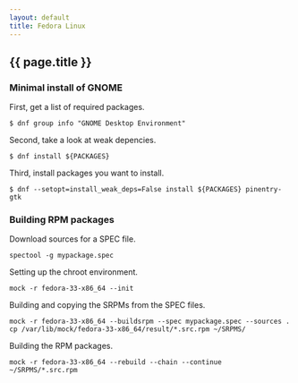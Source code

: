 ```yaml
---
layout: default
title: Fedora Linux
---
```


## {{ page.title }}

### Minimal install of GNOME

First, get a list of required packages.

    $ dnf group info "GNOME Desktop Environment"

Second, take a look at weak depencies.

    $ dnf install ${PACKAGES}

Third, install packages you want to install.

    $ dnf --setopt=install_weak_deps=False install ${PACKAGES} pinentry-gtk

### Building RPM packages

Download sources for a SPEC file.

    spectool -g mypackage.spec

Setting up the chroot environment.

    mock -r fedora-33-x86_64 --init

Building and copying the SRPMs from the SPEC files.

    mock -r fedora-33-x86_64 --buildsrpm --spec mypackage.spec --sources .
    cp /var/lib/mock/fedora-33-x86_64/result/*.src.rpm ~/SRPMS/

Building the RPM packages.

    mock -r fedora-33-x86_64 --rebuild --chain --continue ~/SRPMS/*.src.rpm
